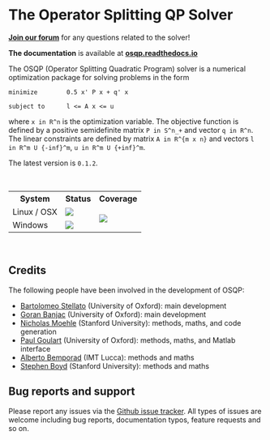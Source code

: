 # The Operator Splitting QP Solver
[**Join our forum**](https://groups.google.com/forum/#!forum/osqp) for any questions related to the solver!

**The documentation** is available at [**osqp.readthedocs.io**](http://osqp.readthedocs.io/)

The OSQP (Operator Splitting Quadratic Program) solver is a numerical optimization package for solving problems in the form
```
minimize        0.5 x' P x + q' x

subject to      l <= A x <= u
```

where `x in R^n` is the optimization variable. The objective function is defined by a positive semidefinite matrix `P in S^n_+` and vector `q in R^n`. The linear constraints are defined by matrix `A in R^{m x n}` and vectors `l in R^m U {-inf}^m`, `u in R^m U {+inf}^m`.


The latest version is `0.1.2`.

<br>

<table>
  <tr>
    <th>System</th>
    <th>Status</th>
    <th>Coverage</th>
  </tr>
  <tr>
    <td>Linux / OSX</td>
    <td><a href="https://travis-ci.org/oxfordcontrol/osqp"><img src="https://travis-ci.org/oxfordcontrol/osqp.svg?branch=master"></a></td>
    <td rowspan="2"><a href="https://coveralls.io/github/oxfordcontrol/osqp?branch=master"><img src="https://coveralls.io/repos/github/oxfordcontrol/osqp/badge.svg?branch=master"></a></td>
  </tr>
  <tr>
    <td>Windows</td>
    <td><a href="https://ci.appveyor.com/project/bstellato/osqp/"><img src="https://ci.appveyor.com/api/projects/status/ik6ct0203pq5esxh/branch/master?svg=true"></a></td>
  </tr>
</table>

<br>



## Credits

The following people have been involved in the development of OSQP:
-  [Bartolomeo Stellato](https://bstellato.github.io/) (University of Oxford): main development
-  [Goran Banjac](http://users.ox.ac.uk/~sedm4978/) (University of Oxford): main development
-  [Nicholas Moehle](http://web.stanford.edu/~moehle/) (Stanford University): methods, maths, and code generation
-  [Paul Goulart](http://users.ox.ac.uk/~engs1373/) (University of Oxford): methods, maths, and Matlab interface
-  [Alberto Bemporad](http://cse.lab.imtlucca.it/~bemporad/) (IMT Lucca): methods and maths
-  [Stephen Boyd](http://web.stanford.edu/~boyd/) (Stanford University): methods and maths


## Bug reports and support

Please report any issues via the [Github issue tracker](https://github.com/oxfordcontrol/osqp/issues). All types of issues are welcome including bug reports, documentation typos, feature requests and so on.
